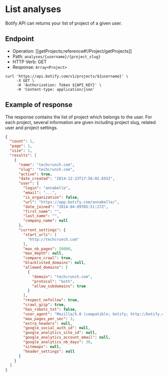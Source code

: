 # List analyses

Botify API can returns your list of project of a given user.

## Endpoint

- Operation: [[getProjects;reference#!/Project/getProjects]]
- Path: `analyses/{username}/{project_slug}`
- HTTP Verb: GET
- Response: `Array<Project>`

```SH
curl 'https://api.botify.com/v1/projects/${username}' \
     -X GET \
     -H 'Authorization: Token ${API_KEY}' \
     -H 'Content-type: application/json'
```

## Example of response
The response contains the list of project which belongs to the user. For each project, several information are given including project slug, related user and project settings.

```JSON
{
  "count": 1,
  "page": 1,
  "size": 1,
  "results": [
    {
      "name": "techcrunch.com",
      "slug": "techcrunch.com",
      "active": true,
      "date_created": "2014-12-23T17:56:02.655Z",
      "user": {
        "login": "annabelle",
        "email": "...",
        "is_organization": false,
        "url": "https://app.botify.com/annabelle/",
        "date_joined": "2014-04-09T05:51:27Z",
        "first_name": "",
        "last_name": "",
        "company_name": null
      },
      "current_settings": {
        "start_urls": [
          "http://techcrunch.com"
        ],
        "max_nb_pages": 20000,
        "max_depth": null,
        "compare_crawl": true,
        "blacklisted_domains": null,
        "allowed_domains": [
          {
            "domain": "techcrunch.com",
            "protocol": "both",
            "allow_subdomains": true
          }
        ],
        "respect_nofollow": true,
        "crawl_gzip": true,
        "has_robots_txt": false,
        "user_agent": "Mozilla/5.0 (compatible; botify; http://botify.com)",
        "max_pages_per_sec": 3,
        "extra_headers": null,
        "google_social_auth_id": null,
        "google_analytics_site_id": null,
        "google_analytics_account_email": null,
        "google_analytics_nb_days": 30,
        "sitemaps": null,
        "header_settings": null
      }
    }
  ]
}
```
